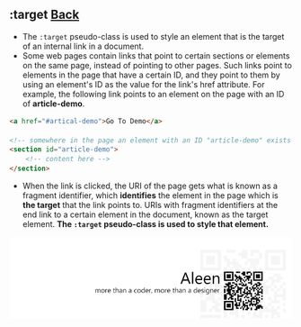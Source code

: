 ## :target [**Back**](./../pseudoClass.md)

- The `:target` pseudo-class is used to style an element that is the target of an internal link in a document.
- Some web pages contain links that point to certain sections or elements on the same page, instead of pointing to other pages. Such links point to elements in the page that have a certain ID, and they point to them by using an element's ID as the value for the link's href attribute. For example, the following link points to an element on the page with an ID of **article-demo**.

```html
<a href="#artical-demo">Go To Demo</a>

<!-- somewhere in the page an element with an ID "article-demo" exists -->
<section id="article-demo">
    <!-- content here -->
</section>
```

- When the link is clicked, the URI of the page gets what is known as a fragment identifier, which **identifies** the element in the page which is **the target** that the link points to. URIs with fragment identifiers at the end link to a certain element in the document, known as the target element. **The `:target` pseudo-class is used to style that element.**

<a href="http://aleen42.github.io/" target="_blank" ><img src="./../../../pic/tail.gif"></a>